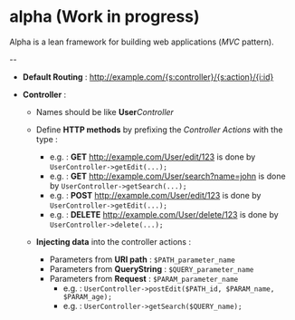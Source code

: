 # alpha (Work in progress)

Alpha is a lean framework for building web applications (*MVC* pattern).

--

* **Default Routing** : http://example.com/{s:controller}/{s:action}/{i:id}

* **Controller** :
  * Names should be like **User***Controller*
  
  * Define **HTTP methods** by prefixing the *Controller* *Actions* with the type :
  
    * e.g. : **GET**  http://example.com/User/edit/123 is done by ```UserController->getEdit(...);```
    * e.g. : **GET**  http://example.com/User/search?name=john is done by ```UserController->getSearch(...);```
    * e.g. : **POST** http://example.com/User/edit/123 is done by ```UserController->getEdit(...);```
    * e.g. : **DELETE** http://example.com/User/delete/123 is done by ```UserController->delete(...);```

  * **Injecting data** into the controller actions :
  
    * Parameters from **URI path** : ```$PATH_parameter_name```
    * Parameters from **QueryString** : ```$QUERY_parameter_name```
    * Parameters from **Request** : ```$PARAM_parameter_name```
      * e.g. : ```UserController->postEdit($PATH_id, $PARAM_name, $PARAM_age);```
      * e.g. : ```UserController->getSearch($QUERY_name);```
